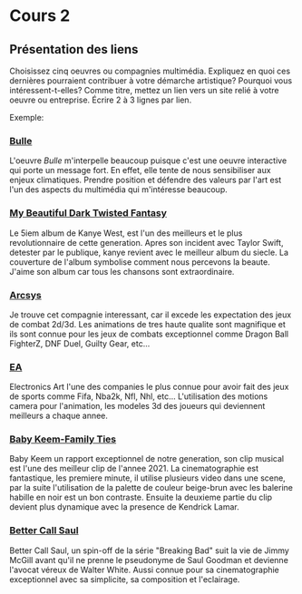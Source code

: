 # Cours 2
## Présentation des liens
Choisissez cinq oeuvres ou compagnies multimédia. Expliquez en quoi ces dernières pourraient contribuer à votre démarche artistique? Pourquoi vous intéressent-t-elles? Comme titre, mettez un lien vers un site relié à votre oeuvre ou entreprise. Écrire 2 à 3 lignes par lien.

Exemple: 
### [Bulle](https://www.onf.ca/interactif/bulle/) 
L'oeuvre *Bulle* m'interpelle beaucoup puisque c'est une oeuvre interactive qui porte un message fort. En effet, elle tente de nous sensibiliser aux enjeux climatiques. Prendre position et défendre des valeurs par l'art est l'un des aspects du multimédia qui m'intéresse beaucoup. 

### [My Beautiful Dark Twisted Fantasy](https://pitchfork.com/reviews/albums/14880-my-beautiful-dark-twisted-fantasy/)
Le 5iem album de Kanye West, est l'un des meilleurs et le plus revolutionnaire de cette generation. Apres son incident avec Taylor Swift, detester par le publique, kanye revient avec le meilleur album du siecle. La couverture de l'album symbolise comment nous percevons la beaute. J'aime son album car tous les chansons sont extraordinaire.

### [Arcsys](https://arcsystemworks.com/)
Je trouve cet compagnie interessant, car il excede les expectation des jeux de combat 2d/3d. Les animations de tres haute qualite sont magnifique et ils sont connue pour les jeux de combats exceptionnel comme Dragon Ball FighterZ, DNF Duel, Guilty Gear, etc...

### [EA](https://www.ea.com/fr-ca)
Electronics Art l'une des companies le plus connue pour avoir fait des jeux de sports comme Fifa, Nba2k, Nfl, Nhl, etc... L'utilisation des motions camera pour l'animation, les modeles 3d des joueurs qui deviennent meilleurs a chaque annee.  

### [Baby Keem-Family Ties](https://www.youtube.com/watch?v=v6HBZC9pZHQ&ab_channel=BabyKeemVEVO)
Baby Keem un rapport exceptionnel de notre generation, son clip musical est l'une des meilleur clip de l'annee 2021. La cinematographie est fantastique, les premiere minute, il utilise plusieurs video dans une scene, par la suite l'utilisation de la palette de couleur beige-brun avec les balerine habille en noir est un bon contraste. Ensuite la deuxieme partie du clip devient plus dynamique avec la presence de Kendrick Lamar.

### [Better Call Saul](https://www.imdb.com/title/tt3032476/)
Better Call Saul, un spin-off de la série "Breaking Bad" suit la vie de Jimmy McGill avant qu'il ne prenne le pseudonyme de Saul Goodman et devienne l'avocat véreux de Walter White. Aussi connue pour sa cinematographie exceptionnel avec sa simplicite, sa composition et l'eclairage.

